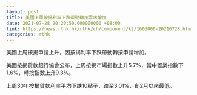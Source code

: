 ```yaml
---
layout: post
title: 美國上周按揭利率下跌帶動轉按需求增加
date: 2021-07-28 20:20:50.000000000 +08:00
link: https://news.rthk.hk/rthk/ch/component/k2/1603066-20210728.htm
categories: rthk
---
```


美國上周按揭申請上升，因按揭利率下跌帶動轉按申請增加。

美國按揭貸款銀行協會公布，上周按揭市場指數上升5.7%，當中置業指數下1.6%，轉按指數上升9.3%。

上周30年按揭貸款利率平均下跌10點子，跌至3.01%，創2月以來最低。

